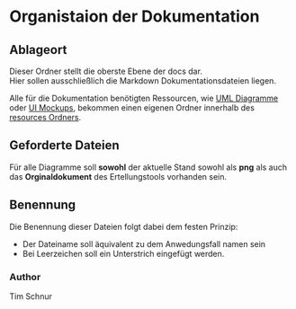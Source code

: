 # Organistaion der Dokumentation

## Ablageort

Dieser Ordner stellt die oberste Ebene der docs dar.  
Hier sollen ausschließlich die Markdown Dokumentationsdateien liegen.

Alle für die Dokumentation benötigten Ressourcen, wie [UML Diagramme](https://github.com/Christian-2003/CrInGE/tree/master/docs/resources/UML) oder [UI Mockups](https://github.com/Christian-2003/CrInGE/tree/master/docs/resources/UI%20Mockup), bekommen einen eigenen Ordner innerhalb des [resources Ordners](https://github.com/Christian-2003/CrInGE/tree/master/docs/resources).

## Geforderte Dateien

Für alle Diagramme soll **sowohl** der aktuelle Stand sowohl als **png** als auch das **Orginaldokument** des Ertellungstools vorhanden sein.

## Benennung

Die Benennung dieser Dateien folgt dabei dem festen Prinzip:  

- Der Dateiname soll äquivalent zu dem Anwedungsfall namen sein
- Bei Leerzeichen soll ein Unterstrich eingefügt werden.

### Author

Tim Schnur
